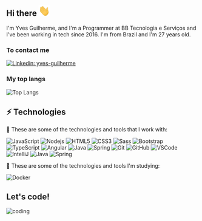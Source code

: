 <h2>Hi there <img alt="hi" title="#hi" src="img/hi-there.gif" width="30px" /> </h2>

I'm Yves Guilherme, and I'm a Programmer at BB Tecnologia e Serviços and I've been working in tech since 2016. I'm from Brazil and I'm 27 years old.

### To contact me

[![Linkedin: yves-guilherme](https://img.shields.io/badge/-Linkedin-blue?style=flat-square&logo=Linkedin&logoColor=white&link=https://www.linkedin.com/in/yves-guilherme/)](https://www.linkedin.com/in/yves-guilherme/)

### My top langs

![Top Langs](https://github-readme-stats.vercel.app/api/top-langs/?username=yvesguilherme&layout=compact)

## ⚡ Technologies

:hammer: These are some of the technologies and tools that I work with:

![JavaScript](https://img.shields.io/badge/-JavaScript-black?style=flat-square&logo=javascript)
![Nodejs](https://img.shields.io/badge/-Nodejs-339933?style=flat-square&logo=Node.js&logoColor=white)
![HTML5](https://img.shields.io/badge/-HTML5-E34F26?style=flat-square&logo=html5&logoColor=white)
![CSS3](https://img.shields.io/badge/-CSS3-1572B6?style=flat-square&logo=css3)
![Sass](https://img.shields.io/badge/-Sass-CC6699?style=flat-square&logo=sass&logoColor=white)
![Bootstrap](https://img.shields.io/badge/-Bootstrap-563D7C?style=flat-square&logo=bootstrap)
![TypeScript](https://img.shields.io/badge/-TypeScript-007ACC?style=flat-square&logo=typescript)
![Angular](https://img.shields.io/badge/-Angular-DD0031?style=flat-square&logo=angular)
![Java](https://img.shields.io/badge/-Java-007396?style=flat-square&logo=java)
![Spring](https://img.shields.io/badge/-Spring-6DB33F?style=flat-square&logo=spring&logoColor=white)
![Git](https://img.shields.io/badge/-Git-black?style=flat-square&logo=git)
![GitHub](https://img.shields.io/badge/-GitHub-181717?style=flat-square&logo=github)
![VSCode](https://img.shields.io/badge/-VSCode-007ACC?style=flat-square&logo=visual-studio-code&logoColor=white)
![IntelliJ](https://img.shields.io/badge/-IntelliJ%20IDEA-black?style=flat-square&logo=intellij-idea&logoColor=white)
![Java](https://img.shields.io/badge/-Java-007396?style=flat-square&logo=java)
![Spring](https://img.shields.io/badge/-Spring-6DB33F?style=flat-square&logo=spring&logoColor=white)

:memo: These are some of the technologies and tools I'm studying:

![Docker](https://img.shields.io/badge/-Docker-2496ED?style=flat-square&logo=docker&logoColor=white)

## Let's code!

<img alt="coding" title="#coding" src="img/coding.gif" width="200px" height="200px" />
